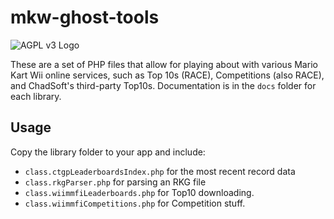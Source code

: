 # mkw-ghost-tools
![AGPL v3 Logo](http://pokeacer.xyz/images/AGPLv3.svg "This software is licensed under the AGPL v3 License.")

These are a set of PHP files that allow for playing about with various Mario Kart Wii online services, such as Top 10s (RACE), Competitions (also RACE), and ChadSoft's third-party Top10s.
Documentation is in the `docs` folder for each library.

## Usage
Copy the library folder to your app and include:
- `class.ctgpLeaderboardsIndex.php` for the most recent record data
- `class.rkgParser.php` for parsing an RKG file
- `class.wiimmfiLeaderboards.php` for Top10 downloading.
- `class.wiimmfiCompetitions.php` for Competition stuff.